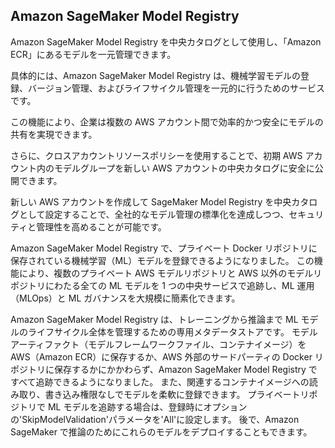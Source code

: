 ## Amazon SageMaker Model Registry

Amazon SageMaker Model Registry を中央カタログとして使用し、「Amazon ECR」にあるモデルを一元管理できます。

具体的には、Amazon SageMaker Model Registry は、機械学習モデルの登録、バージョン管理、およびライフサイクル管理を一元的に行うためのサービスです。

この機能により、企業は複数の AWS アカウント間で効率的かつ安全にモデルの共有を実現できます。

さらに、クロスアカウントリソースポリシーを使用することで、初期 AWS アカウント内のモデルグループを新しい AWS アカウントの中央カタログに安全に公開できます。

新しい AWS アカウントを作成して SageMaker Model Registry を中央カタログとして設定することで、全社的なモデル管理の標準化を達成しつつ、セキュリティと管理性を高めることが可能です。

Amazon SageMaker Model Registry で、プライベート Docker リポジトリに保存されている機械学習（ML）モデルを登録できるようになりました。
この機能により、複数のプライベート AWS モデルリポジトリと AWS 以外のモデルリポジトリにわたる全ての ML モデルを 1 つの中央サービスで追跡し、ML 運用（MLOps）と ML ガバナンスを大規模に簡素化できます。

Amazon SageMaker Model Registry は、トレーニングから推論まで ML モデルのライフサイクル全体を管理するための専用メタデータストアです。
モデルアーティファクト（モデルフレームワークファイル、コンテナイメージ）を AWS（Amazon ECR）に保存するか、AWS 外部のサードパーティの Docker リポジトリに保存するかにかかわらず、Amazon SageMaker Model Registry ですべて追跡できるようになりました。
また、関連するコンテナイメージへの読み取り、書き込み権限なしでモデルを柔軟に登録できます。
プライベートリポジトリで ML モデルを追跡する場合は、登録時にオプションの'SkipModelValidation'パラメータを'All'に設定します。
後で、Amazon SageMaker で推論のためにこれらのモデルをデプロイすることもできます。
